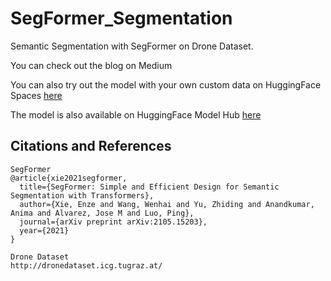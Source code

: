 # SegFormer_Segmentation
Semantic Segmentation with SegFormer on Drone Dataset.

You can check out the blog on Medium

You can also try out the model with your own custom data on HuggingFace Spaces [here](https://huggingface.co/spaces/deep-learning-analytics/segformer_semantic_segmentation)  

The model is also available on HuggingFace Model Hub [here](https://huggingface.co/deep-learning-analytics/segformer_semantic_segmentation)

## Citations and References
```
SegFormer
@article{xie2021segformer,
  title={SegFormer: Simple and Efficient Design for Semantic Segmentation with Transformers},
  author={Xie, Enze and Wang, Wenhai and Yu, Zhiding and Anandkumar, Anima and Alvarez, Jose M and Luo, Ping},
  journal={arXiv preprint arXiv:2105.15203},
  year={2021}
}

Drone Dataset
http://dronedataset.icg.tugraz.at/
```